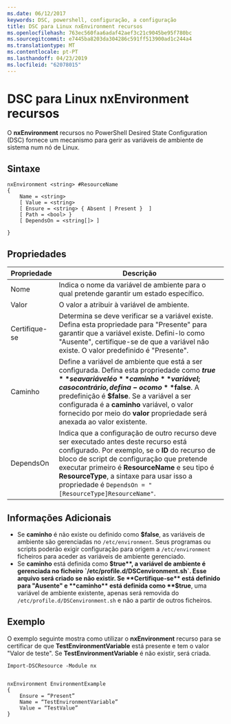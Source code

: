 ```yaml
---
ms.date: 06/12/2017
keywords: DSC, powershell, configuração, a configuração
title: DSC para Linux nxEnvironment recursos
ms.openlocfilehash: 763ec560faa6adaf42aef3c21c9045be95f780bc
ms.sourcegitcommit: e7445ba8203da304286c591ff513900ad1c244a4
ms.translationtype: MT
ms.contentlocale: pt-PT
ms.lasthandoff: 04/23/2019
ms.locfileid: "62078015"
---
```

# <a name="dsc-for-linux-nxenvironment-resource"></a>DSC para Linux nxEnvironment recursos

O **nxEnvironment** recursos no PowerShell Desired State Configuration (DSC) fornece um mecanismo para gerir as variáveis de ambiente de sistema num nó de Linux.

## <a name="syntax"></a>Sintaxe

```
nxEnvironment <string> #ResourceName
{
    Name = <string>
    [ Value = <string>
    [ Ensure = <string> { Absent | Present }  ]
    [ Path = <bool> }
    [ DependsOn = <string[]> ]

}
```

## <a name="properties"></a>Propriedades

|  Propriedade |  Descrição |
|---|---|
| Nome| Indica o nome da variável de ambiente para o qual pretende garantir um estado específico.|
| Valor| O valor a atribuir à variável de ambiente.|
| Certifique-se| Determina se deve verificar se a variável existe. Defina esta propriedade para "Presente" para garantir que a variável existe. Defini-lo como "Ausente", certifique-se de que a variável não existe. O valor predefinido é "Presente".|
| Caminho| Define a variável de ambiente que está a ser configurada. Defina esta propriedade como **$true** se a variável é o **caminho** variável; caso contrário, defina-o como **$false**. A predefinição é **$false**. Se a variável a ser configurada é a **caminho** variável, o valor fornecido por meio do **valor** propriedade será anexada ao valor existente.|
| DependsOn | Indica que a configuração de outro recurso deve ser executado antes deste recurso está configurado. Por exemplo, se o **ID** do recurso de bloco de script de configuração que pretende executar primeiro é **ResourceName** e seu tipo é **ResourceType**, a sintaxe para usar isso a propriedade é `DependsOn = "[ResourceType]ResourceName"`.|

## <a name="additional-information"></a>Informações Adicionais

* Se **caminho** é não existe ou definido como **$false**, as variáveis de ambiente são gerenciadas no `/etc/environment`. Seus programas ou scripts poderão exigir configuração para origem a `/etc/environment` ficheiros para aceder as variáveis de ambiente gerenciado.
* Se **caminho** está definida como **$true**, a variável de ambiente é gerenciada no ficheiro `/etc/profile.d/DSCenvironment.sh`. Esse arquivo será criado se não existir. Se **Certifique-se** está definido para "Ausente" e **caminho** está definida como **$true**, uma variável de ambiente existente, apenas será removida do `/etc/profile.d/DSCenvironment.sh` e não a partir de outros ficheiros.

## <a name="example"></a>Exemplo

O exemplo seguinte mostra como utilizar o **nxEnvironment** recurso para se certificar de que **TestEnvironmentVariable** está presente e tem o valor "Valor de teste". Se **TestEnvironmentVariable** é não existir, será criada.

```
Import-DSCResource -Module nx


nxEnvironment EnvironmentExample
{
    Ensure = “Present”
    Name = “TestEnvironmentVariable”
    Value = “TestValue”
}
```